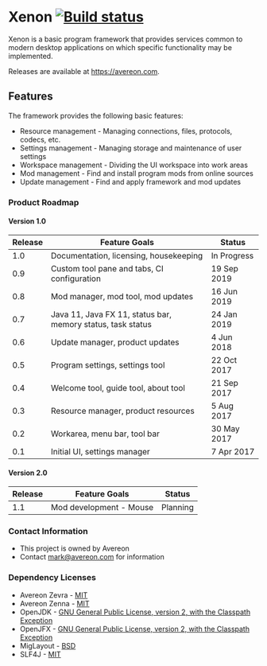 [build-status]: https://github.com/avereon/xenon/workflows/Avereon%20Xenon%20CI/badge.svg "Build status"

# Xenon [![][build-status]](https://github.com/avereon/xenon/actions)

Xenon is a basic program framework that provides services common to modern
desktop applications on which specific functionality may be implemented. 

Releases are available at https://avereon.com.

## Features
The framework provides the following basic features:

* Resource management - Managing connections, files, protocols, codecs, etc.
* Settings management - Managing storage and maintenance of user settings
* Workspace management - Dividing the UI workspace into work areas 
* Mod management - Find and install program mods from online sources
* Update management - Find and apply framework and mod updates

### Product Roadmap

#### Version 1.0
| Release | Feature Goals | Status |
|---|---|---|
|1.0|Documentation, licensing, housekeeping| In Progress |
|0.9|Custom tool pane and tabs, CI configuration | 19 Sep 2019 |
|0.8|Mod manager, mod tool, mod updates | 16 Jun 2019 |
|0.7|Java 11, Java FX 11, status bar, memory status, task status| 24 Jan 2019 |
|0.6|Update manager, product updates| 4 Jun 2018 |
|0.5|Program settings, settings tool| 22 Oct 2017 |
|0.4|Welcome tool, guide tool, about tool| 21 Sep 2017 |
|0.3|Resource manager, product resources| 5 Aug 2017 |
|0.2|Workarea, menu bar, tool bar| 30 May 2017 |
|0.1|Initial UI, settings manager| 7 Apr 2017 |

#### Version 2.0
| Release | Feature Goals | Status |
|---|---|---|
|1.1|Mod development - Mouse | Planning |

### Contact Information

* This project is owned by Avereon
* Contact mark@avereon.com for information

### Dependency Licenses

* Avereon Zevra - [MIT](https://avereon.com/licenses/mit/)
* Avereon Zenna - [MIT](https://avereon.com/licenses/mit/)
* OpenJDK - [GNU General Public License, version 2, with the Classpath Exception](https://openjdk.java.net/legal/gplv2+ce.html)
* OpenJFX - [GNU General Public License, version 2, with the Classpath Exception](https://openjdk.java.net/legal/gplv2+ce.html)
* MigLayout - [BSD](http://www.debian.org/misc/bsd.license)
* SLF4J - [MIT](https://www.slf4j.org/license.html)
